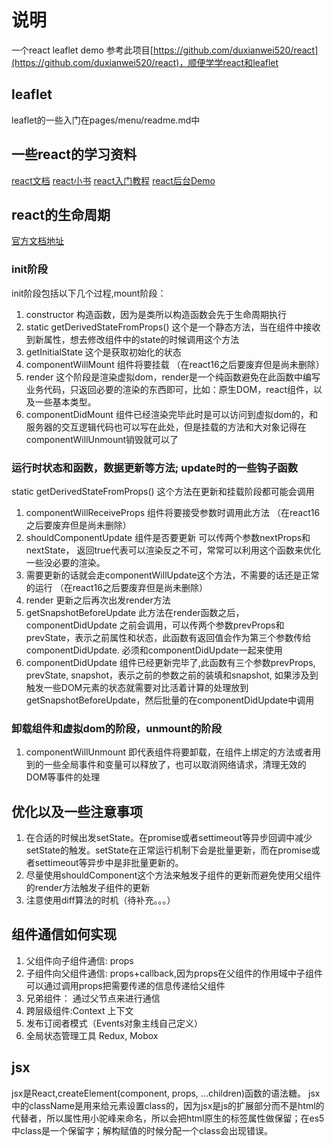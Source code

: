# 说明

一个react leaflet demo 参考此项目[https://github.com/duxianwei520/react](https://github.com/duxianwei520/react)，顺便学学react和leaflet

## leaflet

leaflet的一些入门在pages/menu/readme.md中

## 一些react的学习资料

[react文档](https://react.docschina.org/tutorial/tutorial.html)
[react小书](http://huziketang.mangojuice.top/books/react/)
[react入门教程](https://hulufei.gitbooks.io/react-tutorial/content/index.html)
[react后台Demo](https://github.com/duxianwei520/react)

## react的生命周期

[官方文档地址](https://reactjs.org/docs/react-component.html#the-component-lifecycle)

### init阶段

init阶段包括以下几个过程,mount阶段：

1. constructor 构造函数，因为是类所以构造函数会先于生命周期执行
2. static getDerivedStateFromProps() 这个是一个静态方法，当在组件中接收到新属性，想去修改组件中的state的时候调用这个方法
3. getInitialState 这个是获取初始化的状态
4. componentWillMount 组件将要挂载  （在react16之后要废弃但是尚未删除）
5. render 这个阶段是渲染虚拟dom，render是一个纯函数避免在此函数中编写业务代码，只返回必要的渲染的东西即可，比如：原生DOM，react组件，以及一些基本类型。
6. componentDidMount 组件已经渲染完毕此时是可以访问到虚拟dom的，和服务器的交互逻辑代码也可以写在此处，但是挂载的方法和大对象记得在componentWillUnmount销毁就可以了

### 运行时状态和函数，数据更新等方法; update时的一些钩子函数

static getDerivedStateFromProps() 这个方法在更新和挂载阶段都可能会调用

1. componentWillReceiveProps 组件将要接受参数时调用此方法 （在react16之后要废弃但是尚未删除）
2. shouldComponentUpdate 组件是否要更新 可以传两个参数nextProps和nextState， 返回true代表可以渲染反之不可，常常可以利用这个函数来优化一些没必要的渲染。
3. 需要更新的话就会走componentWillUpdate这个方法，不需要的话还是正常的运行 （在react16之后要废弃但是尚未删除）
4. render 更新之后再次出发render方法
5. getSnapshotBeforeUpdate 此方法在render函数之后，componentDidUpdate 之前会调用，可以传两个参数prevProps和prevState，表示之前属性和状态，此函数有返回值会作为第三个参数传给componentDidUpdate. 必须和componentDidUpdate一起来使用
6. componentDidUpdate 组件已经更新完毕了,此函数有三个参数prevProps, prevState, snapshot，表示之前的参数之前的装填和snapshot, 如果涉及到触发一些DOM元素的状态就需要对比活着计算的处理放到getSnapshotBeforeUpdate，然后批量的在componentDidUpdate中调用

### 卸载组件和虚拟dom的阶段，unmount的阶段

1. componentWillUnmount 即代表组件将要卸载，在组件上绑定的方法或者用到的一些全局事件和变量可以释放了，也可以取消网络请求，清理无效的DOM等事件的处理

## 优化以及一些注意事项

1. 在合适的时候出发setState。在promise或者settimeout等异步回调中减少setState的触发。setState在正常运行机制下会是批量更新，而在promise或者settimeout等异步中是非批量更新的。
2. 尽量使用shouldComponent这个方法来触发子组件的更新而避免使用父组件的render方法触发子组件的更新
3. 注意使用diff算法的时机（待补充。。。）

## 组件通信如何实现

1. 父组件向子组件通信: props
2. 子组件向父组件通信: props+callback,因为props在父组件的作用域中子组件可以通过调用props把需要传递的信息传递给父组件
3. 兄弟组件： 通过父节点来进行通信
4. 跨层级组件:Context 上下文
5. 发布订阅者模式（Events对象主线自己定义）
6. 全局状态管理工具 Redux, Mobox

## jsx

jsx是React,createElement(component, props, ...children)函数的语法糖。
jsx中的className是用来给元素设置class的，因为jsx是js的扩展部分而不是html的代替者，所以属性用小驼峰来命名，所以会把html原生的标签属性做保留；在es5中class是一个保留字；解构赋值的时候分配一个class会出现错误。
